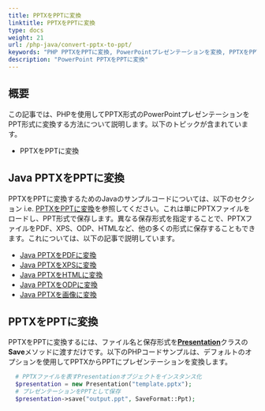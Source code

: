 ```yaml
---
title: PPTXをPPTに変換
linktitle: PPTXをPPTに変換
type: docs
weight: 21
url: /php-java/convert-pptx-to-ppt/
keywords: "PHP PPTXをPPTに変換, PowerPointプレゼンテーションを変換, PPTXをPPT, Java, Aspose.Slides"
description: "PowerPoint PPTXをPPTに変換"
---
```


## **概要**

この記事では、PHPを使用してPPTX形式のPowerPointプレゼンテーションをPPT形式に変換する方法について説明します。以下のトピックが含まれています。

- PPTXをPPTに変換

## **Java PPTXをPPTに変換**

PPTXをPPTに変換するためのJavaのサンプルコードについては、以下のセクション i.e. [PPTXをPPTに変換](#convert-pptx-to-ppt)を参照してください。これは単にPPTXファイルをロードし、PPT形式で保存します。異なる保存形式を指定することで、PPTXファイルをPDF、XPS、ODP、HTMLなど、他の多くの形式に保存することもできます。これについては、以下の記事で説明しています。

- [Java PPTXをPDFに変換](https://docs.aspose.com/slides/php-java/convert-powerpoint-to-pdf/)
- [Java PPTXをXPSに変換](https://docs.aspose.com/slides/php-java/convert-powerpoint-to-xps/)
- [Java PPTXをHTMLに変換](https://docs.aspose.com/slides/php-java/convert-powerpoint-to-html/)
- [Java PPTXをODPに変換](https://docs.aspose.com/slides/php-java/save-presentation/)
- [Java PPTXを画像に変換](https://docs.aspose.com/slides/php-java/convert-powerpoint-to-png/)

## **PPTXをPPTに変換**
PPTXをPPTに変換するには、ファイル名と保存形式を[**Presentation**](https://reference.aspose.com/slides/php-java/aspose.slides/Presentation)クラスの**Save**メソッドに渡すだけです。以下のPHPコードサンプルは、デフォルトのオプションを使用してPPTXからPPTにプレゼンテーションを変換します。

```php
  # PPTXファイルを表すPresentationオブジェクトをインスタンス化
  $presentation = new Presentation("template.pptx");
  # プレゼンテーションをPPTとして保存
  $presentation->save("output.ppt", SaveFormat::Ppt);

```